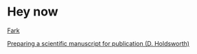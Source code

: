 # Hey now


[Fark](http://www.fark.com)

[Preparing a scientific manuscript for publication (D. Holdsworth)](manuscript_preparation_holdsworth_ppslides.pdf)
